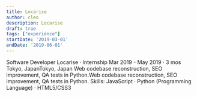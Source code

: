 ```yaml
---
title: Locarise
author: cleo
description: Locarise
draft: true
tags: ["experience"]
startDate: '2019-03-01'
endDate: '2019-06-01'
---
```


Software Developer
Locarise · Internship
Mar 2019 - May 2019 · 3 mos
Tokyo, JapanTokyo, Japan
Web codebase reconstruction, SEO improvement, QA tests in Python.Web codebase reconstruction, SEO improvement, QA tests in Python.
Skills: JavaScript · Python (Programming Language) · HTML5/CSS3
